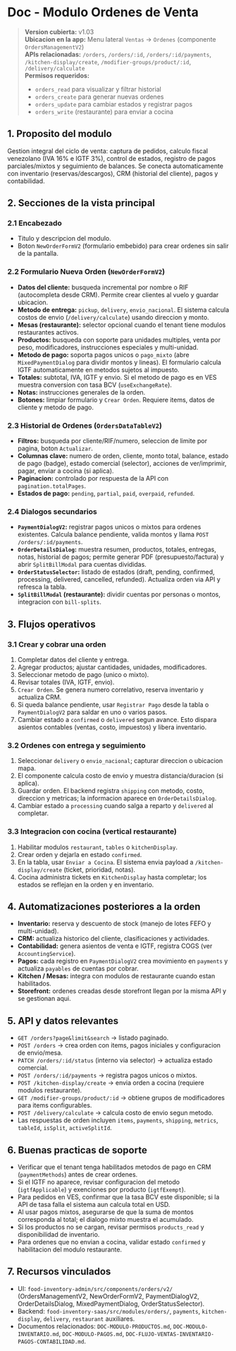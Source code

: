 # Doc - Modulo Ordenes de Venta

> **Version cubierta:** v1.03  
> **Ubicacion en la app:** Menu lateral `Ventas` -> `Ordenes` (componente `OrdersManagementV2`)  
> **APIs relacionadas:** `/orders`, `/orders/:id`, `/orders/:id/payments`, `/kitchen-display/create`, `/modifier-groups/product/:id`, `/delivery/calculate`  
> **Permisos requeridos:**  
> - `orders_read` para visualizar y filtrar historial  
> - `orders_create` para generar nuevas ordenes  
> - `orders_update` para cambiar estados y registrar pagos  
> - `orders_write` (restaurante) para enviar a cocina

## 1. Proposito del modulo
Gestion integral del ciclo de venta: captura de pedidos, calculo fiscal venezolano (IVA 16% e IGTF 3%), control de estados, registro de pagos parciales/mixtos y seguimiento de balances. Se conecta automaticamente con inventario (reservas/descargos), CRM (historial del cliente), pagos y contabilidad.

## 2. Secciones de la vista principal

### 2.1 Encabezado
- Titulo y descripcion del modulo.  
- Boton `NewOrderFormV2` (formulario embebido) para crear ordenes sin salir de la pantalla.

### 2.2 Formulario Nueva Orden (`NewOrderFormV2`)
- **Datos del cliente:** busqueda incremental por nombre o RIF (autocompleta desde CRM). Permite crear clientes al vuelo y guardar ubicacion.  
- **Metodo de entrega:** `pickup`, `delivery`, `envio_nacional`. El sistema calcula costos de envio (`/delivery/calculate`) usando direccion y monto.  
- **Mesas (restaurante):** selector opcional cuando el tenant tiene modulos restaurantes activos.  
- **Productos:** busqueda con soporte para unidades multiples, venta por peso, modificadores, instrucciones especiales y multi-unidad.  
- **Metodo de pago:** soporta pagos unicos o `pago_mixto` (abre `MixedPaymentDialog` para dividir montos y lineas). El formulario calcula IGTF automaticamente en metodos sujetos al impuesto.  
- **Totales:** subtotal, IVA, IGTF y envio. Si el metodo de pago es en VES muestra conversion con tasa BCV (`useExchangeRate`).  
- **Notas:** instrucciones generales de la orden.  
- **Botones:** limpiar formulario y `Crear Orden`. Requiere items, datos de cliente y metodo de pago.

### 2.3 Historial de Ordenes (`OrdersDataTableV2`)
- **Filtros:** busqueda por cliente/RIF/numero, seleccion de limite por pagina, boton `Actualizar`.  
- **Columnas clave:** numero de orden, cliente, monto total, balance, estado de pago (badge), estado comercial (selector), acciones de ver/imprimir, pagar, enviar a cocina (si aplica).  
- **Paginacion:** controlado por respuesta de la API con `pagination.totalPages`.  
- **Estados de pago:** `pending`, `partial`, `paid`, `overpaid`, `refunded`.

### 2.4 Dialogos secundarios
- **`PaymentDialogV2`:** registrar pagos unicos o mixtos para ordenes existentes. Calcula balance pendiente, valida montos y llama `POST /orders/:id/payments`.  
- **`OrderDetailsDialog`:** muestra resumen, productos, totales, entregas, notas, historial de pagos; permite generar PDF (presupuesto/factura) y abrir `SplitBillModal` para cuentas divididas.  
- **`OrderStatusSelector`:** listado de estados (draft, pending, confirmed, processing, delivered, cancelled, refunded). Actualiza orden via API y refresca la tabla.  
- **`SplitBillModal` (restaurante):** dividir cuentas por personas o montos, integracion con `bill-splits`.

## 3. Flujos operativos

### 3.1 Crear y cobrar una orden
1. Completar datos del cliente y entrega.  
2. Agregar productos; ajustar cantidades, unidades, modificadores.  
3. Seleccionar metodo de pago (unico o mixto).  
4. Revisar totales (IVA, IGTF, envio).  
5. `Crear Orden`. Se genera numero correlativo, reserva inventario y actualiza CRM.  
6. Si queda balance pendiente, usar `Registrar Pago` desde la tabla o `PaymentDialogV2` para saldar en uno o varios pasos.  
7. Cambiar estado a `confirmed` o `delivered` segun avance. Esto dispara asientos contables (ventas, costo, impuestos) y libera inventario.

### 3.2 Ordenes con entrega y seguimiento
1. Seleccionar `delivery` o `envio_nacional`; capturar direccion o ubicacion mapa.  
2. El componente calcula costo de envio y muestra distancia/duracion (si aplica).  
3. Guardar orden. El backend registra `shipping` con metodo, costo, direccion y metricas; la informacion aparece en `OrderDetailsDialog`.  
4. Cambiar estado a `processing` cuando salga a reparto y `delivered` al completar.

### 3.3 Integracion con cocina (vertical restaurante)
1. Habilitar modulos `restaurant`, `tables` o `kitchenDisplay`.  
2. Crear orden y dejarla en estado `confirmed`.  
3. En la tabla, usar `Enviar a Cocina`. El sistema envia payload a `/kitchen-display/create` (ticket, prioridad, notas).  
4. Cocina administra tickets en `KitchenDisplay` hasta completar; los estados se reflejan en la orden y en inventario.

## 4. Automatizaciones posteriores a la orden
- **Inventario:** reserva y descuento de stock (manejo de lotes FEFO y multi-unidad).  
- **CRM:** actualiza historico del cliente, clasificaciones y actividades.  
- **Contabilidad:** genera asientos de venta e IGTF, registra COGS (ver `AccountingService`).  
- **Pagos:** cada registro en `PaymentDialogV2` crea movimiento en `payments` y actualiza `payables` de cuentas por cobrar.  
- **Kitchen / Mesas:** integra con modulos de restaurante cuando estan habilitados.  
- **Storefront:** ordenes creadas desde storefront llegan por la misma API y se gestionan aqui.

## 5. API y datos relevantes
- `GET /orders?page&limit&search` -> listado paginado.  
- `POST /orders` -> crea orden con items, pagos iniciales y configuracion de envio/mesa.  
- `PATCH /orders/:id/status` (interno via selector) -> actualiza estado comercial.  
- `POST /orders/:id/payments` -> registra pagos unicos o mixtos.  
- `POST /kitchen-display/create` -> envia orden a cocina (requiere modulos restaurante).  
- `GET /modifier-groups/product/:id` -> obtiene grupos de modificadores para items configurables.  
- `POST /delivery/calculate` -> calcula costo de envio segun metodo.  
- Las respuestas de orden incluyen `items`, `payments`, `shipping`, `metrics`, `tableId`, `isSplit`, `activeSplitId`.

## 6. Buenas practicas de soporte
- Verificar que el tenant tenga habilitados metodos de pago en CRM (`paymentMethods`) antes de crear ordenes.  
- Si el IGTF no aparece, revisar configuracion del metodo (`igtfApplicable`) y exenciones por producto (`igtfExempt`).  
- Para pedidos en VES, confirmar que la tasa BCV este disponible; si la API de tasa falla el sistema aun calcula total en USD.  
- Al usar pagos mixtos, asegurarse de que la suma de montos corresponda al total; el dialogo mixto muestra el acumulado.  
- Si los productos no se cargan, revisar permisos `products_read` y disponibilidad de inventario.  
- Para ordenes que no envian a cocina, validar estado `confirmed` y habilitacion del modulo restaurante.

## 7. Recursos vinculados
- UI: `food-inventory-admin/src/components/orders/v2/` (OrdersManagementV2, NewOrderFormV2, PaymentDialogV2, OrderDetailsDialog, MixedPaymentDialog, OrderStatusSelector).  
- Backend: `food-inventory-saas/src/modules/orders/`, `payments`, `kitchen-display`, `delivery`, `restaurant` auxiliares.  
- Documentos relacionados: `DOC-MODULO-PRODUCTOS.md`, `DOC-MODULO-INVENTARIO.md`, `DOC-MODULO-PAGOS.md`, `DOC-FLUJO-VENTAS-INVENTARIO-PAGOS-CONTABILIDAD.md`.

